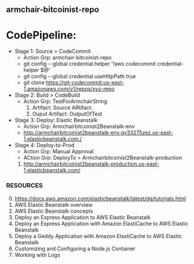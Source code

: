 ## armchair-bitcoinist-repo

# CodePipeline:
* Stage 1: Source > CodeCommit  
    + Action Grp: armchair-bitcoinist-repo
    + git config --global credential.helper '!aws codecommit credential-helper $@'
    + git config --global credential.useHttpPath true
    + git clone https://git-codecommit.us-east-1.amazonaws.com/v1/repos/xyz-repo
* Stage 2: Build > CodeBuild
    + Action Grp: TestForArmchairString
        1. Artifact: Source ARtifact: 
        2. Ouput Artifact: OutputOfTest
* Stage 3: Deploy: Elastic Beanstalk  
    + Action Grp: Armchairbitcoinist2Beanstalk-env
    + http://armchairbitcoinist2beanstalk-env.gy33275zez.us-east-1.elasticbeanstalk.com./
* Stage 4: Deploy-to-Prod
    + Action Grp: Manual Approval
    + ACtion Grp: DeployTo > Armchairbitcoinist2Beanstalk-production
    1. http://armchairbitcoinist2beanstalk-production.us-east-1.elasticbeanstalk.com/
    
### RESOURCES
0. https://docs.aws.amazon.com/elasticbeanstalk/latest/dg/tutorials.html
1. AWS Elastic Beanstalk overview
2. AWS Elastic Beanstalk concepts
3. Deploy an Express Application to AWS Elastic Beanstalk
4. Deploy an Express Application with Amazon ElastiCache to AWS Elastic Beanstalk
5. Deploy a Geddy Application with Amazon ElastiCache to AWS Elastic Beanstalk
6. Customizing and Configuring a Node.js Container
7. Working with Logs

